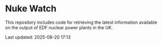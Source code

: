 # Nuke Watch

This repository includes code for retrieving the latest information available on the output of EDF nuclear power plants in the UK.

Last updated: 2025-08-20 17:13